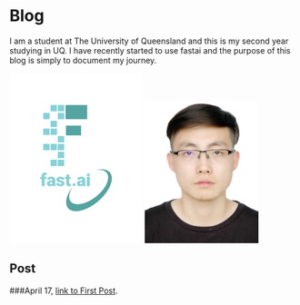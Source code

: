 # Blog
I am a student at The University of Queensland and this is my second year studying in UQ. I have recently started to use fastai and the purpose of this blog is simply to document my journey.

![Image of fast.ai logo](images/logo.png)
<img src="images/self.png" alt="Self Image" width="200">

## Post
###April 17,
[link to First Post]([https://www.fast.ai](https://github.com/Simon9971/Simon9971.github.io/blob/master/_posts/2024-04-17-first_post.md)). 
